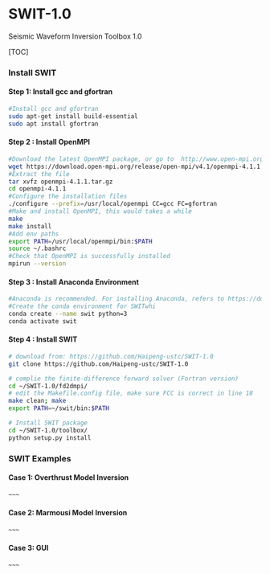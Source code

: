 # SWIT-1.0

Seismic Waveform Inversion Toolbox 1.0

[TOC]

### Install SWIT 

#### Step 1: Install gcc and gfortran

```bash
#Install gcc and gfortran
sudo apt-get install build-essential
sudo apt install gfortran
```

#### Step 2 : Install OpenMPI

```bash
#Download the latest OpenMPI package, or go to  http://www.open-mpi.org/software/ompi to download the desired version
wget https://download.open-mpi.org/release/open-mpi/v4.1/openmpi-4.1.1.tar.gz 
#Extract the file
tar xvfz openmpi-4.1.1.tar.gz
cd openmpi-4.1.1
#Configure the installation files 
./configure --prefix=/usr/local/openmpi CC=gcc FC=gfortran
#Make and install OpenMPI, this would takes a while
make
make install
#Add env paths 
export PATH=/usr/local/openmpi/bin:$PATH
source ~/.bashrc
#Check that OpenMPI is successfully installed
mpirun --version
```

#### Step 3 : Install Anaconda Environment  

```bash
#Anaconda is recommended. For installing Anaconda, refers to https://docs.anaconda.com/anaconda/install/linux/
#Create the conda environment for SWITwhi
conda create --name swit python=3
conda activate swit
```

#### Step 4 : Install SWIT  

```bash
# download from: https://github.com/Haipeng-ustc/SWIT-1.0
git clone https://github.com/Haipeng-ustc/SWIT-1.0

# complie the finite-difference forward solver (Fortran version)
cd ~/SWIT-1.0/fd2dmpi/
# edit the Makefile.config file, make sure FCC is correct in line 18
make clean; make
export PATH=~/swit/bin:$PATH

# Install SWIT package
cd ~/SWIT-1.0/toolbox/
python setup.py install
```

### SWIT Examples 

#### Case 1: Overthrust Model Inversion   

```bash
~~~
```

#### Case 2: Marmousi Model Inversion   

```bash
~~~
```

#### Case 3: GUI   

```bash
~~~
```
